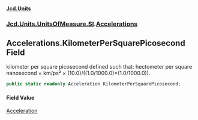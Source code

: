 #### [Jcd.Units](index.md 'index')
### [Jcd.Units.UnitsOfMeasure.SI](Jcd.Units.UnitsOfMeasure.SI.md 'Jcd.Units.UnitsOfMeasure.SI').[Accelerations](Accelerations.md 'Jcd.Units.UnitsOfMeasure.SI.Accelerations')

## Accelerations.KilometerPerSquarePicosecond Field

kilometer per square picosecond defined such that: hectometer per square nanosecond = km/ps² × (10.0)/((1.0/1000.0)*(1.0/1000.0)).

```csharp
public static readonly Acceleration KilometerPerSquarePicosecond;
```

#### Field Value
[Acceleration](Acceleration.md 'Jcd.Units.UnitTypes.Acceleration')